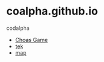 # coalpha.github.io
codalpha

* [Choas Game](//coalpha.github.io/c)
* [tek](//coalpha.github.io/tek)
* [map](//coalpha.github.io/map)